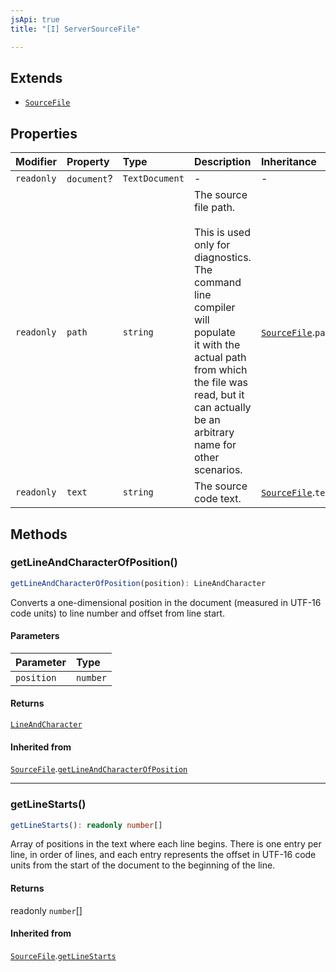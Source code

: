 ```yaml
---
jsApi: true
title: "[I] ServerSourceFile"

---
```

## Extends

- [`SourceFile`](SourceFile.md)

## Properties

| Modifier | Property | Type | Description | Inheritance |
| :------ | :------ | :------ | :------ | :------ |
| `readonly` | `document`? | `TextDocument` | - | - |
| `readonly` | `path` | `string` | The source file path.<br /><br />This is used only for diagnostics. The command line compiler will populate<br />it with the actual path from which the file was read, but it can actually<br />be an arbitrary name for other scenarios. | [`SourceFile`](SourceFile.md).`path` |
| `readonly` | `text` | `string` | The source code text. | [`SourceFile`](SourceFile.md).`text` |

## Methods

### getLineAndCharacterOfPosition()

```ts
getLineAndCharacterOfPosition(position): LineAndCharacter
```

Converts a one-dimensional position in the document (measured in UTF-16
code units) to line number and offset from line start.

#### Parameters

| Parameter | Type |
| :------ | :------ |
| `position` | `number` |

#### Returns

[`LineAndCharacter`](LineAndCharacter.md)

#### Inherited from

[`SourceFile`](SourceFile.md).[`getLineAndCharacterOfPosition`](SourceFile.md#getlineandcharacterofposition)

***

### getLineStarts()

```ts
getLineStarts(): readonly number[]
```

Array of positions in the text where each line begins. There is one entry
per line, in order of lines, and each entry represents the offset in UTF-16
code units from the start of the document to the beginning of the line.

#### Returns

readonly `number`[]

#### Inherited from

[`SourceFile`](SourceFile.md).[`getLineStarts`](SourceFile.md#getlinestarts)
